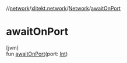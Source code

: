 //[network](../../../index.md)/[xlitekt.network](../index.md)/[Network](index.md)/[awaitOnPort](await-on-port.md)

# awaitOnPort

[jvm]\
fun [awaitOnPort](await-on-port.md)(port: [Int](https://kotlinlang.org/api/latest/jvm/stdlib/kotlin/-int/index.html))
